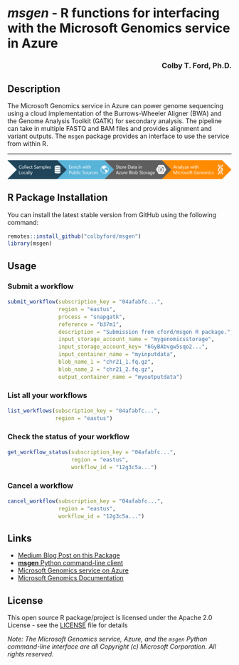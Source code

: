 
# *msgen* - R functions for interfacing with the Microsoft Genomics service in Azure
<h3 align = "right">Colby T. Ford, Ph.D.</h3>
<!--<img align="right" src="https://raw.githubusercontent.com/colbyford/msgen/master/img/msgen_hex.png" alt="msgen icon" width="200">-->

## Description

The Microsoft Genomics service in Azure can power genome sequencing using a cloud implementation of the Burrows-Wheeler Aligner (BWA) and the Genome Analysis Toolkit (GATK) for secondary analysis. The pipeline can take in multiple FASTQ and BAM files and provides alignment and variant outputs. The `msgen` package provides an interface to use the service from within R.

---
<img align="center" src="https://raw.githubusercontent.com/colbyford/msgen/master/img/msgen_workflow.png" alt="msgen workflow">

## R Package Installation

You can install the latest stable version from GitHub using the following command:
```r
remotes::install_github("colbyford/msgen")
library(msgen)
```

## Usage
### Submit a workflow
```r
submit_workflow(subscription_key = "04afabfc...",
                region = "eastus",
                process = "snapgatk",
                reference = "b37m1",
                description = "Submission from cford/msgen R package.",
                input_storage_account_name = "mygenomicsstorage",
                input_storage_account_key= "6GyBAbvgw5sqo2...",
                input_container_name = "myinputdata",
                blob_name_1 = "chr21_1.fq.gz",
                blob_name_2 = "chr21_2.fq.gz",
                output_container_name = "myoutputdata")
```

### List all your workflows 
```r
list_workflows(subscription_key = "04afabfc...",
               region = "eastus")
```

### Check the status of your workflow
```r
get_workflow_status(subscription_key = "04afabfc...",
                    region = "eastus",
                    workflow_id = "12g3c5a...")
```

### Cancel a workflow
```r
cancel_workflow(subscription_key = "04afabfc...",
                region = "eastus",
                workflow_id = "12g3c5a...")
```


## Links

- [Medium Blog Post on this Package](https://colbyford.medium.com/msgen-r-package-af752f5ef3eb)
- [__msgen__ Python command-line client](https://github.com/microsoft/msgen)
- [Microsoft Genomics service on Azure](https://azure.microsoft.com/en-us/services/genomics/)
- [Microsoft Genomics Documentation](https://docs.microsoft.com/en-us/azure/genomics/)



## License

This open source R package/project is licensed under the Apache 2.0 License - see the [LICENSE](LICENSE) file for details

*Note: The Microsoft Genomics service, Azure, and the `msgen` Python command-line interface are all Copyright (c) Microsoft Corporation. All rights reserved.*
